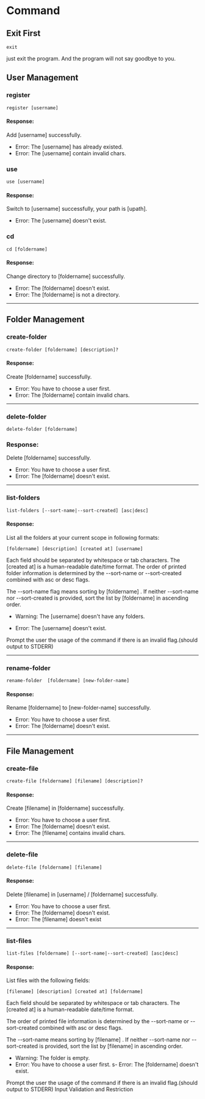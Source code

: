 # Command

## Exit First
```
exit
```
just exit the program. And the program will not say goodbye to you.

## User Management

### register
```
register [username]
```

#### Response:
Add [username] successfully.

- Error: The [username] has already existed.
- Error: The [username] contain invalid chars.

### use
```
use [username]
```

#### Response:
Switch to [username] successfully, your path is [upath].
- Error: The [username] doesn't exist.

### cd
```
cd [foldername]
```
#### Response:
Change directory to [foldername] successfully.
- Error: The [foldername] doesn't exist.
- Error: The [foldername] is not a directory.
___

## Folder Management

### create-folder

```
create-folder [foldername] [description]?
```

#### Response:

Create [foldername] successfully.

- Error: You have to choose a user first.
- Error: The [foldername] contain invalid chars.
___

### delete-folder

```
delete-folder [foldername]
```

### Response:
Delete [foldername] successfully.

- Error: You have to choose a user first.
- Error: The [foldername] doesn't exist.

___

### list-folders

```
list-folders [--sort-name|--sort-created] [asc|desc]
```

#### Response:

List all the folders at your current scope in following formats:
```
[foldername] [description] [created at] [username]
```

Each field should be separated by whitespace or tab characters.
The [created at] is a human-readable date/time format.
The order of printed folder information is determined by the
--sort-name or --sort-created combined with asc or desc flags.

The --sort-name flag means sorting by [foldername] .
If neither --sort-name nor --sort-created is provided, sort the
list by [foldername] in ascending order.

- Warning: The [username] doesn't have any folders.

- Error: The [username] doesn't exist.

Prompt the user the usage of the command if there is an invalid flag.(should output to STDERR)

___

### rename-folder

```
rename-folder  [foldername] [new-folder-name]
```

#### Response:

Rename [foldername] to [new-folder-name] successfully.

- Error: You have to choose a user first.
- Error: The [foldername] doesn't exist.

___

## File Management

### create-file

```
create-file [foldername] [filename] [description]?
```

#### Response:

Create [filename] in [foldername] successfully.

- Error: You have to choose a user first.
- Error: The [foldername] doesn't exist.
- Error: The [filename] contains invalid chars.

___

### delete-file

```
delete-file [foldername] [filename]
```

#### Response:

Delete [filename] in [username] / [foldername] successfully.
- Error: You have to choose a user first.
- Error: The [foldername] doesn't exist.
- Error: The [filename] doesn't exist

___

### list-files

``` 
list-files [foldername] [--sort-name|--sort-created] [asc|desc]
```

#### Response:

List files with the following fields:

```
[filename] [description] [created at] [foldername]
```

Each field should be separated by whitespace or tab characters.
The [created at] is a human-readable date/time format.

The order of printed file information is determined by the
--sort-name or --sort-created combined with asc or desc flags.

The --sort-name means sorting by [filename] .
If neither --sort-name nor --sort-created is provided, sort the list by [filename] in ascending order.

- Warning: The folder is empty.
- Error: You have to choose a user first.
s- Error: The [foldername] doesn't exist.

Prompt the user the usage of the command if there is an invalid flag.(should output to STDERR)
Input Validation and Restriction
